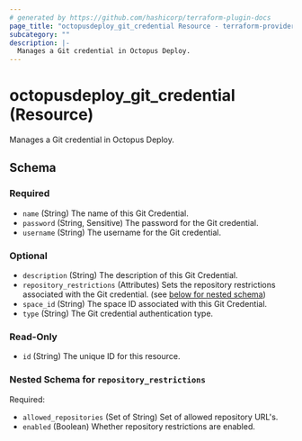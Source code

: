 ```yaml
---
# generated by https://github.com/hashicorp/terraform-plugin-docs
page_title: "octopusdeploy_git_credential Resource - terraform-provider-octopusdeploy"
subcategory: ""
description: |-
  Manages a Git credential in Octopus Deploy.
---
```


# octopusdeploy_git_credential (Resource)

Manages a Git credential in Octopus Deploy.



<!-- schema generated by tfplugindocs -->
## Schema

### Required

- `name` (String) The name of this Git Credential.
- `password` (String, Sensitive) The password for the Git credential.
- `username` (String) The username for the Git credential.

### Optional

- `description` (String) The description of this Git Credential.
- `repository_restrictions` (Attributes) Sets the repository restrictions associated with the Git credential. (see [below for nested schema](#nestedatt--repository_restrictions))
- `space_id` (String) The space ID associated with this Git Credential.
- `type` (String) The Git credential authentication type.

### Read-Only

- `id` (String) The unique ID for this resource.

<a id="nestedatt--repository_restrictions"></a>
### Nested Schema for `repository_restrictions`

Required:

- `allowed_repositories` (Set of String) Set of allowed repository URL's.
- `enabled` (Boolean) Whether repository restrictions are enabled.


